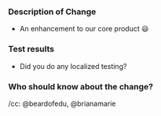 ### Description of Change

- An enhancement to our core product :smiley:

### Test results

- Did you do any localized testing?

### Who should know about the change?

/cc: @beardofedu, @brianamarie

